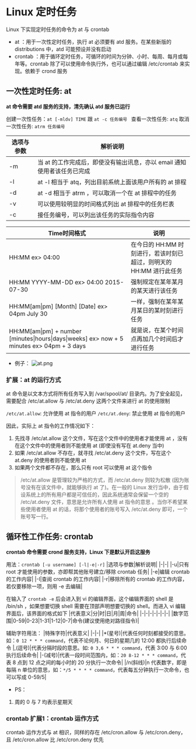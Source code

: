 # Linux 定时任务
Linux 下实现定时任务的命令为 at 与 crontab
* at ：用于一次性定时任务，执行 at 必须要有 atd 服务。在某些新版的 distributions 中，atd 可能预设并没有启动
* crontab ：用于循环定时任务，可循环的时间为分钟、小时、每周、每月或每年等。crontab 除了可以使用命令执行外，也可以通过编辑 /etc/crontab 来实现。依赖于 crond 服务

## 一次性定时任务: at
**at 命令需要 atd 服务的支持，清先确认 atd 服务已运行**

创建一次性任务：`at [-mldv] TIME` 跟 `at -c 任务编号 `
查看一次性任务: `atq`
取消一次性任务: `atrm 任务编号`

|选项与参数|解析说明|
|-|-|
|-m|当 at 的工作完成后，即使没有输出讯息，亦以 email 通知使用者该任务已完成|
|-l|at -l 相当于 atq，列出目前系统上面该用户所有的 at 排程|
|-d|at -d 相当于 atrm ，可以取消一个在 at 排程中的任务|
|-v|可以使用较明显的时间格式列出 at 排程中的任务栏表|
|-c|接任务编号，可以列出该任务的实际指令内容|

|Time时间格式|说明|
|-|-|
|HH:MM ex> 04:00|在今日的 HH:MM 时刻进行，若该时刻已超过，则明天的 HH:MM 进行此任务|
|HH:MM YYYY-MM-DD ex> 04:00 2015-07-30|强制规定在某年某月的某天进行该任务|
|HH:MM[am\|pm] [Month] [Date] ex> 04pm July 30|一样，强制在某年某月某日的某时刻进行任务|
|HH:MM[am\|pm] + number [minutes\|hours\|days\|weeks] ex> now + 5 minutes ex> 04pm + 3 days|就是说，在某个时间点再加几个时间后才进行任务|

* 例子：
![at.png](https://i.loli.net/2021/07/14/tjZJvO1e8USiyQ7.png)

### 扩展：at 的运行方式
at 命令是以文本方式将所有任务写入到 /var/spool/at/ 目录内。为了安全起见，需要配合 /etc/at.allow 与 /etc/at.deny 这两个文件来进行 at 的使用限制

`/etc/at.allow`: 允许使用 at 指令的用户
`/etc/at.deny`: 禁止使用 at 指令的用户

因此，实际上 at 指令的工作情况如下：
1. 先找寻 /etc/at.allow 这个文件，写在这个文件中的使用者才能使用 at ，没有在这个文件中的使用者则不能使用 at (即使没有写在 at.deny 当中)
2. 如果 /etc/at.allow 不存在，就寻找 /etc/at.deny 这个文件，写在这个 at.deny 的使用者则不能使用 at 
3. 如果两个文件都不存在，那么只有 root 可以使用 at 这个指令

> /etc/at.allow 是管理较为严格的方式，而 /etc/at.deny 则较为松散 (因为账
号没有在该文件中，就能够执行 at 了)。在一般的 Linux 发行当中，由于假设系统上的所有用户都是可信任的，因此系统通常会保留一个空的 /etc/at.deny 文件，意思是允许所有人使用 at 指令的意思 。当你不希望某些使用者使用 at 的话，将那个使用者的账号写入 /etc/at.deny 即可，一个账号写一行。


## 循环性工作任务: crontab
**crontab 命令需要 crond 服务支持，Linux 下是默认开启这服务**

用法：`crontab [-u username] [-l|-e|-r]`
|选项与参数|解析说明|
|-|-|
|-u|只有 root 才能使用的参数，亦即帮其他账号建立/移除 crontab 任务|
|-e|编辑 crontab 的工作内容|
|-l|查阅 crontab 的工作内容|
|-r|移除所有的 crontab 的工作内容，若仅要移除一项，则用 -e 去编辑|

在输入了 `crontab -e` 后会进入到 vi 的编辑界面，这个编辑界面的 shell 是 /bin/sh ，如果想要切换 shell 需要在顶部声明想要切换的 shell。而进入 vi 编辑界面后，该界面的格式如下
|代表意义|分|时|日|月|周|命令|
|-|-|-|-|-|-|-|
|数字范围|0-59|0-23|1-31|1-12|0-7|命令(建议使用绝对路径指令)|

辅助字符用法：
|特殊字符|代表意义|
|-|-|
|*(星号)|代表任何时刻都接受的意思。如：`0 12 * * * command`，代表不论何月、何日的星期几的 12:00 都执行后续命令
|,(逗号)|代表分隔时段的意思。如: `0 3,6 * * * command`，代表 3:00 与 6:00 执行后续命令|
|-(减号)|代表一段时间范围内，如：`20 8-12 * * * command`，代表 8 点到 12 点之间的每小时的 20 分执行一次命令|
|/n(斜线)|n 代表数字，即是每隔 n 单位的意思，如：`*/5 * * * * command`，代表每五分钟执行一次命令，也可以写成 0-59/5|

* PS：
1. 周的 0 与 7 均表示星期天

### crontab 扩展1：crontab 运作方式
crontab 运作方式与 at 相识，同样的存在 /etc/cron.allow 与 /etc/cron.deny，且 /etc/cron.allow 比 /etc/cron.deny 优先



